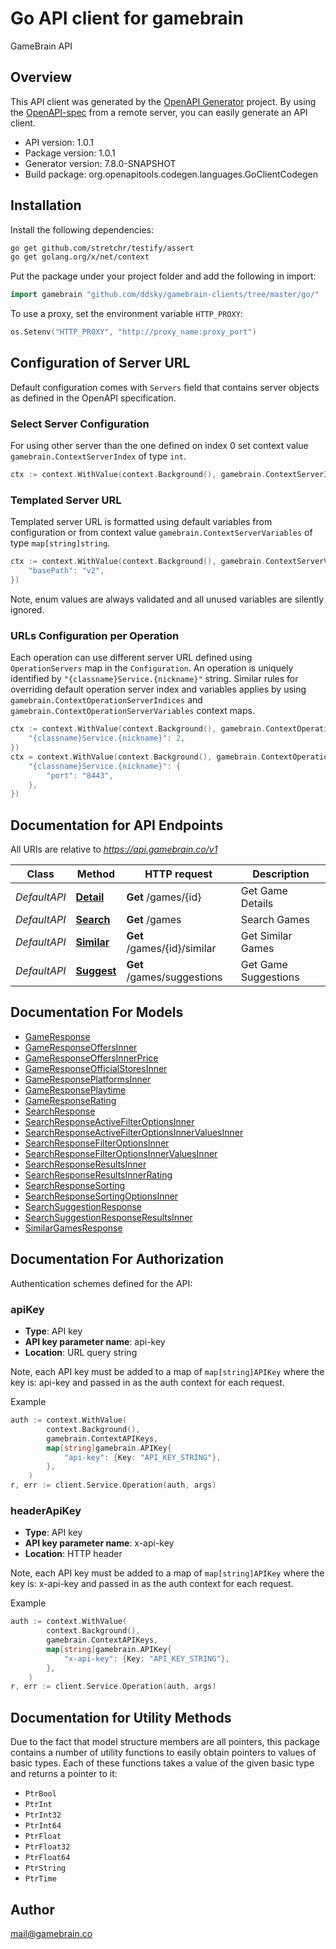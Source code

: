 # Go API client for gamebrain

GameBrain API

## Overview
This API client was generated by the [OpenAPI Generator](https://openapi-generator.tech) project.  By using the [OpenAPI-spec](https://www.openapis.org/) from a remote server, you can easily generate an API client.

- API version: 1.0.1
- Package version: 1.0.1
- Generator version: 7.8.0-SNAPSHOT
- Build package: org.openapitools.codegen.languages.GoClientCodegen

## Installation

Install the following dependencies:

```sh
go get github.com/stretchr/testify/assert
go get golang.org/x/net/context
```

Put the package under your project folder and add the following in import:

```go
import gamebrain "github.com/ddsky/gamebrain-clients/tree/master/go/"
```

To use a proxy, set the environment variable `HTTP_PROXY`:

```go
os.Setenv("HTTP_PROXY", "http://proxy_name:proxy_port")
```

## Configuration of Server URL

Default configuration comes with `Servers` field that contains server objects as defined in the OpenAPI specification.

### Select Server Configuration

For using other server than the one defined on index 0 set context value `gamebrain.ContextServerIndex` of type `int`.

```go
ctx := context.WithValue(context.Background(), gamebrain.ContextServerIndex, 1)
```

### Templated Server URL

Templated server URL is formatted using default variables from configuration or from context value `gamebrain.ContextServerVariables` of type `map[string]string`.

```go
ctx := context.WithValue(context.Background(), gamebrain.ContextServerVariables, map[string]string{
	"basePath": "v2",
})
```

Note, enum values are always validated and all unused variables are silently ignored.

### URLs Configuration per Operation

Each operation can use different server URL defined using `OperationServers` map in the `Configuration`.
An operation is uniquely identified by `"{classname}Service.{nickname}"` string.
Similar rules for overriding default operation server index and variables applies by using `gamebrain.ContextOperationServerIndices` and `gamebrain.ContextOperationServerVariables` context maps.

```go
ctx := context.WithValue(context.Background(), gamebrain.ContextOperationServerIndices, map[string]int{
	"{classname}Service.{nickname}": 2,
})
ctx = context.WithValue(context.Background(), gamebrain.ContextOperationServerVariables, map[string]map[string]string{
	"{classname}Service.{nickname}": {
		"port": "8443",
	},
})
```

## Documentation for API Endpoints

All URIs are relative to *https://api.gamebrain.co/v1*

Class | Method | HTTP request | Description
------------ | ------------- | ------------- | -------------
*DefaultAPI* | [**Detail**](docs/DefaultAPI.md#detail) | **Get** /games/{id} | Get Game Details
*DefaultAPI* | [**Search**](docs/DefaultAPI.md#search) | **Get** /games | Search Games
*DefaultAPI* | [**Similar**](docs/DefaultAPI.md#similar) | **Get** /games/{id}/similar | Get Similar Games
*DefaultAPI* | [**Suggest**](docs/DefaultAPI.md#suggest) | **Get** /games/suggestions | Get Game Suggestions


## Documentation For Models

 - [GameResponse](docs/GameResponse.md)
 - [GameResponseOffersInner](docs/GameResponseOffersInner.md)
 - [GameResponseOffersInnerPrice](docs/GameResponseOffersInnerPrice.md)
 - [GameResponseOfficialStoresInner](docs/GameResponseOfficialStoresInner.md)
 - [GameResponsePlatformsInner](docs/GameResponsePlatformsInner.md)
 - [GameResponsePlaytime](docs/GameResponsePlaytime.md)
 - [GameResponseRating](docs/GameResponseRating.md)
 - [SearchResponse](docs/SearchResponse.md)
 - [SearchResponseActiveFilterOptionsInner](docs/SearchResponseActiveFilterOptionsInner.md)
 - [SearchResponseActiveFilterOptionsInnerValuesInner](docs/SearchResponseActiveFilterOptionsInnerValuesInner.md)
 - [SearchResponseFilterOptionsInner](docs/SearchResponseFilterOptionsInner.md)
 - [SearchResponseFilterOptionsInnerValuesInner](docs/SearchResponseFilterOptionsInnerValuesInner.md)
 - [SearchResponseResultsInner](docs/SearchResponseResultsInner.md)
 - [SearchResponseResultsInnerRating](docs/SearchResponseResultsInnerRating.md)
 - [SearchResponseSorting](docs/SearchResponseSorting.md)
 - [SearchResponseSortingOptionsInner](docs/SearchResponseSortingOptionsInner.md)
 - [SearchSuggestionResponse](docs/SearchSuggestionResponse.md)
 - [SearchSuggestionResponseResultsInner](docs/SearchSuggestionResponseResultsInner.md)
 - [SimilarGamesResponse](docs/SimilarGamesResponse.md)


## Documentation For Authorization


Authentication schemes defined for the API:
### apiKey

- **Type**: API key
- **API key parameter name**: api-key
- **Location**: URL query string

Note, each API key must be added to a map of `map[string]APIKey` where the key is: api-key and passed in as the auth context for each request.

Example

```go
auth := context.WithValue(
		context.Background(),
		gamebrain.ContextAPIKeys,
		map[string]gamebrain.APIKey{
			"api-key": {Key: "API_KEY_STRING"},
		},
	)
r, err := client.Service.Operation(auth, args)
```

### headerApiKey

- **Type**: API key
- **API key parameter name**: x-api-key
- **Location**: HTTP header

Note, each API key must be added to a map of `map[string]APIKey` where the key is: x-api-key and passed in as the auth context for each request.

Example

```go
auth := context.WithValue(
		context.Background(),
		gamebrain.ContextAPIKeys,
		map[string]gamebrain.APIKey{
			"x-api-key": {Key: "API_KEY_STRING"},
		},
	)
r, err := client.Service.Operation(auth, args)
```


## Documentation for Utility Methods

Due to the fact that model structure members are all pointers, this package contains
a number of utility functions to easily obtain pointers to values of basic types.
Each of these functions takes a value of the given basic type and returns a pointer to it:

* `PtrBool`
* `PtrInt`
* `PtrInt32`
* `PtrInt64`
* `PtrFloat`
* `PtrFloat32`
* `PtrFloat64`
* `PtrString`
* `PtrTime`

## Author

mail@gamebrain.co

